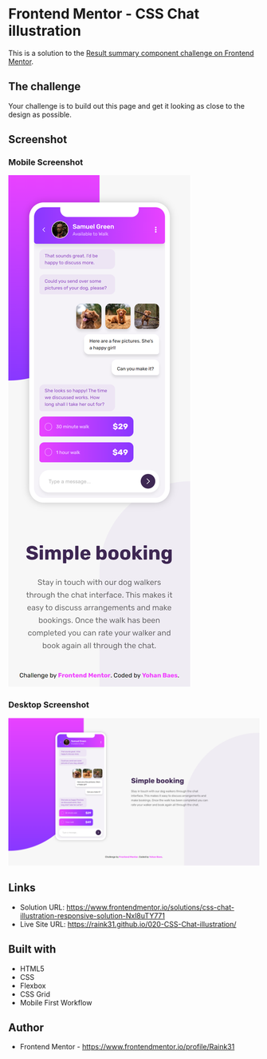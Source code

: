 # Frontend Mentor - CSS Chat illustration

This is a solution to the [Result summary component challenge on Frontend Mentor](https://www.frontendmentor.io/challenges/chat-app-css-illustration-O5auMkFqY/hub).


## The challenge

Your challenge is to build out this page and get it looking as close to the design as possible.


## Screenshot

### Mobile Screenshot
![mobile screenshot](./assets/images/mobile.png)

### Desktop Screenshot
![desktop screenshot](./assets/images/desktop.png)


## Links

- Solution URL: https://www.frontendmentor.io/solutions/css-chat-illustration-responsive-solution-Nxl8uTY771
- Live Site URL: https://raink31.github.io/020-CSS-Chat-illustration/


## Built with

- HTML5
- CSS
- Flexbox
- CSS Grid
- Mobile First Workflow


## Author

- Frontend Mentor - https://www.frontendmentor.io/profile/Raink31
